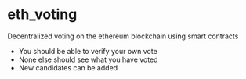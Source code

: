 # eth_voting
Decentralized voting on the ethereum blockchain using smart contracts


- You should be able to verify your own vote
- None else should see what you have voted 
- New candidates can be added
